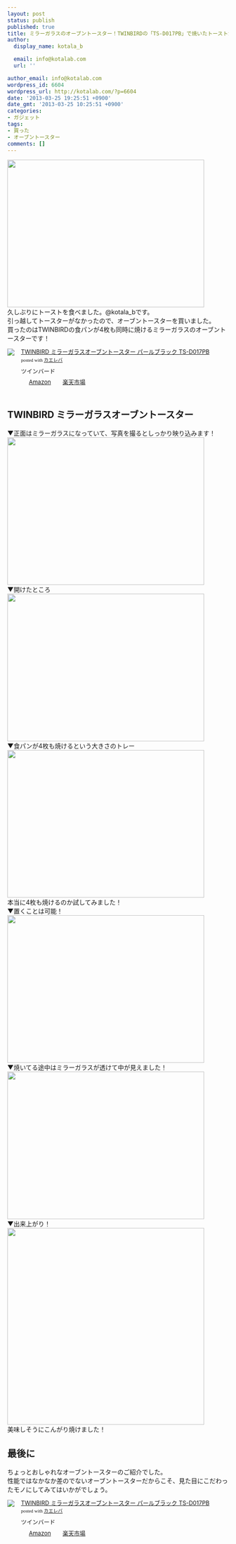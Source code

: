 ```yaml
---
layout: post
status: publish
published: true
title: ミラーガラスのオーブントースター！TWINBIRDの「TS-D017PB」で焼いたトーストがこんがり焼けて美味しかった！
author:
  display_name: kotala_b

  email: info@kotalab.com
  url: ''

author_email: info@kotalab.com
wordpress_id: 6604
wordpress_url: http://kotalab.com/?p=6604
date: '2013-03-25 19:25:51 +0900'
date_gmt: '2013-03-25 10:25:51 +0900'
categories:
- ガジェット
tags:
- 買った
- オーブントースター
comments: []
---
```

<p><img alt="" src="http://kotalab.com/wp-content/uploads/slooProImg_20130325192549.jpg" width="448" height="336" /><br />
久しぶりにトーストを食べました。@kotala_bです。<br />
引っ越してトースターがなかったので、オーブントースターを買いました。<br />
買ったのはTWINBIRDの食パンが4枚も同時に焼けるミラーガラスのオーブントースターです！</p>
<div class="kaerebalink-box" style="text-align:left;padding-bottom:20px;font-size:small;/zoom: 1;overflow: hidden;">
<div class="kaerebalink-image" style="float:left;margin:0 15px 10px 0;"><a href="http://www.amazon.co.jp/exec/obidos/ASIN/B001AK1XFU/same-22/ref=nosim/" rel="nofollow" target="_blank"><img src="http://ecx.images-amazon.com/images/I/41JncKfyJvL._SL160_.jpg" style="border: none;" /></a></div>
<div class="kaerebalink-info" style="line-height:120%;/zoom: 1;overflow: hidden;">
<div class="kaerebalink-name" style="margin-bottom:10px;line-height:120%"><a href="http://www.amazon.co.jp/exec/obidos/ASIN/B001AK1XFU/same-22/ref=nosim/" rel="nofollow" target="_blank">TWINBIRD ミラーガラスオーブントースター パールブラック TS-D017PB</a>
<div class="kaerebalink-powered-date" style="font-size:8pt;margin-top:5px;font-family:verdana;line-height:120%">posted with <a href="http://kaereba.com" target="_blank">カエレバ</a></div>
</div>
<div class="kaerebalink-detail" style="margin-bottom:5px;"> ツインバード     </div>
<div class="kaerebalink-link1" style="margin-top:10px;">
<div class="shoplinkamazon" style="display:inline;margin-right:5px;background: url('http://img.yomereba.com/tam_k_01.gif') 0 0 no-repeat;padding: 2px 0 2px 18px;white-space: nowrap;"><a href="http://www.amazon.co.jp/gp/search?keywords=TS-D017PB&__mk_ja_JP=%83J%83%5E%83J%83i&tag=same-22" rel="nofollow" target="_blank" title="アマゾン" >Amazon</a></div>
<div class="shoplinkrakuten" style="display:inline;margin-right:5px;background: url('http://img.yomereba.com/tam_k_01.gif') 0 -50px no-repeat;padding: 2px 0 2px 18px;white-space: nowrap;"><a href="http://hb.afl.rakuten.co.jp/hgc/0fac4537.dbf8529f.0fac4538.a4466d9e/?pc=http%3A%2F%2Fsearch.rakuten.co.jp%2Fsearch%2Fmall%2FTS-D017PB%2F-%2Ff.1-p.1-s.1-sf.0-st.A-v.2%3Fx%3D0%26scid%3Daf_ich_link_urltxt%26m%3Dhttp%3A%2F%2Fm.rakuten.co.jp%2F" rel="nofollow" target="_blank" title="楽天市場" >楽天市場</a></div>
</div>
</div>
<div class="booklink-footer" style="clear: left"></div>
</div>
<p><!--more--></p>
<h2>TWINBIRD ミラーガラスオーブントースター</h2>
<p>▼正面はミラーガラスになっていて、写真を撮るとしっかり映り込みます！<br />
<img alt="" src="http://kotalab.com/wp-content/uploads/slooProImg_20130325192547.jpg" width="448" height="336" /><br />
▼開けたところ<br />
<img alt="" src="http://kotalab.com/wp-content/uploads/slooProImg_20130325192545.jpg" width="448" height="336" /><br />
▼食パンが4枚も焼けるという大きさのトレー<br />
<img alt="" src="http://kotalab.com/wp-content/uploads/slooProImg_20130325192543.jpg" width="448" height="336" /><br />
本当に4枚も焼けるのか試してみました！<br />
▼置くことは可能！<br />
<img alt="" src="http://kotalab.com/wp-content/uploads/slooProImg_20130325192541.jpg" width="448" height="336" /><br />
▼焼いてる途中はミラーガラスが透けて中が見えました！<br />
<img alt="" src="http://kotalab.com/wp-content/uploads/slooProImg_20130325192538.jpg" width="448" height="336" /><br />
▼出来上がり！<br />
<img alt="" src="http://kotalab.com/wp-content/uploads/slooProImg_20130325192540.jpg" width="448" height="448" /><br />
美味しそうにこんがり焼けました！</p>
<h2>最後に</h2>
<p>ちょっとおしゃれなオーブントースターのご紹介でした。<br />
性能ではなかなか差のでないオーブントースターだからこそ、見た目にこだわったモノにしてみてはいかがでしょう。</p>
<div class="kaerebalink-box" style="text-align:left;padding-bottom:20px;font-size:small;/zoom: 1;overflow: hidden;">
<div class="kaerebalink-image" style="float:left;margin:0 15px 10px 0;"><a href="http://www.amazon.co.jp/exec/obidos/ASIN/B001AK1XFU/same-22/ref=nosim/" rel="nofollow" target="_blank"><img src="http://ecx.images-amazon.com/images/I/41JncKfyJvL._SL160_.jpg" style="border: none;" /></a></div>
<div class="kaerebalink-info" style="line-height:120%;/zoom: 1;overflow: hidden;">
<div class="kaerebalink-name" style="margin-bottom:10px;line-height:120%"><a href="http://www.amazon.co.jp/exec/obidos/ASIN/B001AK1XFU/same-22/ref=nosim/" rel="nofollow" target="_blank">TWINBIRD ミラーガラスオーブントースター パールブラック TS-D017PB</a>
<div class="kaerebalink-powered-date" style="font-size:8pt;margin-top:5px;font-family:verdana;line-height:120%">posted with <a href="http://kaereba.com" target="_blank">カエレバ</a></div>
</div>
<div class="kaerebalink-detail" style="margin-bottom:5px;"> ツインバード     </div>
<div class="kaerebalink-link1" style="margin-top:10px;">
<div class="shoplinkamazon" style="display:inline;margin-right:5px;background: url('http://img.yomereba.com/tam_k_01.gif') 0 0 no-repeat;padding: 2px 0 2px 18px;white-space: nowrap;"><a href="http://www.amazon.co.jp/gp/search?keywords=TS-D017PB&__mk_ja_JP=%83J%83%5E%83J%83i&tag=same-22" rel="nofollow" target="_blank" title="アマゾン" >Amazon</a></div>
<div class="shoplinkrakuten" style="display:inline;margin-right:5px;background: url('http://img.yomereba.com/tam_k_01.gif') 0 -50px no-repeat;padding: 2px 0 2px 18px;white-space: nowrap;"><a href="http://hb.afl.rakuten.co.jp/hgc/0fac4537.dbf8529f.0fac4538.a4466d9e/?pc=http%3A%2F%2Fsearch.rakuten.co.jp%2Fsearch%2Fmall%2FTS-D017PB%2F-%2Ff.1-p.1-s.1-sf.0-st.A-v.2%3Fx%3D0%26scid%3Daf_ich_link_urltxt%26m%3Dhttp%3A%2F%2Fm.rakuten.co.jp%2F" rel="nofollow" target="_blank" title="楽天市場" >楽天市場</a></div>
</div>
</div>
<div class="booklink-footer" style="clear: left"></div>
</div>
